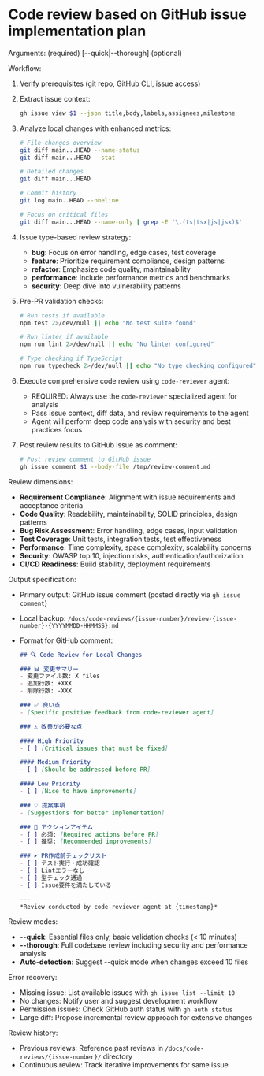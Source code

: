# Code review based on GitHub issue implementation plan

Arguments: <issue-number> (required) [--quick|--thorough] (optional)

Workflow:

1. Verify prerequisites (git repo, GitHub CLI, issue access)
2. Extract issue context:

   ```bash
   gh issue view $1 --json title,body,labels,assignees,milestone
   ```

3. Analyze local changes with enhanced metrics:

   ```bash
   # File changes overview
   git diff main...HEAD --name-status
   git diff main...HEAD --stat

   # Detailed changes
   git diff main...HEAD

   # Commit history
   git log main..HEAD --oneline

   # Focus on critical files
   git diff main...HEAD --name-only | grep -E '\.(ts|tsx|js|jsx)$'
   ```

4. Issue type-based review strategy:
   - **bug**: Focus on error handling, edge cases, test coverage
   - **feature**: Prioritize requirement compliance, design patterns
   - **refactor**: Emphasize code quality, maintainability
   - **performance**: Include performance metrics and benchmarks
   - **security**: Deep dive into vulnerability patterns

5. Pre-PR validation checks:

   ```bash
   # Run tests if available
   npm test 2>/dev/null || echo "No test suite found"

   # Run linter if available
   npm run lint 2>/dev/null || echo "No linter configured"

   # Type checking if TypeScript
   npm run typecheck 2>/dev/null || echo "No type checking configured"
   ```

6. Execute comprehensive code review using `code-reviewer` agent:
   - REQUIRED: Always use the `code-reviewer` specialized agent for analysis
   - Pass issue context, diff data, and review requirements to the agent
   - Agent will perform deep code analysis with security and best practices focus

7. Post review results to GitHub issue as comment:

   ```bash
   # Post review comment to GitHub issue
   gh issue comment $1 --body-file /tmp/review-comment.md
   ```

Review dimensions:

- **Requirement Compliance**: Alignment with issue requirements and acceptance criteria
- **Code Quality**: Readability, maintainability, SOLID principles, design patterns
- **Bug Risk Assessment**: Error handling, edge cases, input validation
- **Test Coverage**: Unit tests, integration tests, test effectiveness
- **Performance**: Time complexity, space complexity, scalability concerns
- **Security**: OWASP top 10, injection risks, authentication/authorization
- **CI/CD Readiness**: Build stability, deployment requirements

Output specification:

- Primary output: GitHub issue comment (posted directly via `gh issue comment`)
- Local backup: `/docs/code-reviews/{issue-number}/review-{issue-number}-{YYYYMMDD-HHMMSS}.md`
- Format for GitHub comment:

  ```markdown
  ## 🔍 Code Review for Local Changes

  ### 📊 変更サマリー
  - 変更ファイル数: X files
  - 追加行数: +XXX
  - 削除行数: -XXX

  ### ✅ 良い点
  - [Specific positive feedback from code-reviewer agent]

  ### ⚠️ 改善が必要な点

  #### High Priority
  - [ ] [Critical issues that must be fixed]

  #### Medium Priority
  - [ ] [Should be addressed before PR]

  #### Low Priority
  - [ ] [Nice to have improvements]

  ### 💡 提案事項
  - [Suggestions for better implementation]

  ### 🔧 アクションアイテム
  - [ ] 必須: [Required actions before PR]
  - [ ] 推奨: [Recommended improvements]

  ### ✔️ PR作成前チェックリスト
  - [ ] テスト実行・成功確認
  - [ ] Lintエラーなし
  - [ ] 型チェック通過
  - [ ] Issue要件を満たしている

  ---
  *Review conducted by code-reviewer agent at {timestamp}*
  ```

Review modes:

- **--quick**: Essential files only, basic validation checks (< 10 minutes)
- **--thorough**: Full codebase review including security and performance analysis
- **Auto-detection**: Suggest --quick mode when changes exceed 10 files

Error recovery:

- Missing issue: List available issues with `gh issue list --limit 10`
- No changes: Notify user and suggest development workflow
- Permission issues: Check GitHub auth status with `gh auth status`
- Large diff: Propose incremental review approach for extensive changes

Review history:

- Previous reviews: Reference past reviews in `/docs/code-reviews/{issue-number}/` directory
- Continuous review: Track iterative improvements for same issue
